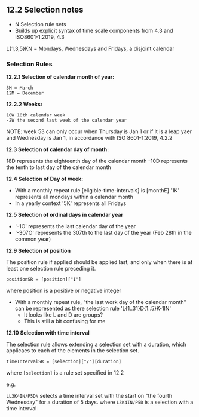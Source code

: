 ## 12.2 Selection notes

- N Selection rule sets
- Builds up explicit syntax of time scale components from 4.3 and ISO8601-1:2019, 4.3

L{1,3,5}KN = Mondays, Wednesdays and Fridays, a disjoint calendar

### Selection Rules

**12.2.1 Selection of calendar month of year:**

```
3M = March
12M = December
```

**12.2.2 Weeks:**

```
10W 10th calendar week
-2W the second last week of the calendar year
```

NOTE: week 53 can only occur when Thursday is Jan 1 or if it is a leap yaer and Wednesday is Jan 1,
in accordance with ISO 8601-1:2019, 4.2.2

**12.3 Selection of calendar day of month:**

18D represents the eighteenth day of the calendar month
-10D represents the tenth to last day of the calendar month

**12.4 Selection of Day of week:**

- With a monthly repeat rule [eligible-time-intervals] is [monthE] '1K' represents all mondays within a 
calendar month
- In a yearly context '5K' represents all Fridays

**12.5 Selection of ordinal days in calendar year**

- '-1O' represents the last calendar day of the year
- '-307O' represents the 307th to the last day of the year (Feb 28th in the common year)


**12.9 Selection of position**

The position rule if applied should be applied last, and only when there is at least one selection rule
preceding it.

```
positionSR = [position]["I"]
```

where position is a positive or negative integer

- With a monthly repeat rule, "the last work day of the calendar month" can be represented as there
selection rule 'L{1..31}D{1..5}K-1IN'
  - It looks like L and D are groups?
  - This is still a bit confusing for me


**12.10 Selection with time interval**

The selection rule allows extending a selection set with a duration, which applicaes to each of the 
elements in the selection set.

```
timeIntervalSR = [selection]["/"][duration]
```

where `[selection]` is a rule set specified in 12.2

e.g. 

`LL3K4IN/P5DN` selects a time interval set with the start on "the fourth Wednesday" for a duration 
of 5 days. where `L3K4IN/P5D` is a selection with a time interval
